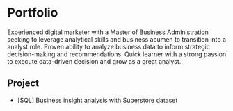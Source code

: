 # Portfolio

Experienced digital marketer with a Master of Business Administration seeking to leverage analytical skills and business acumen to transition into a analyst role. Proven ability to analyze business data to inform strategic decision-making and recommendations. Quick learner with a strong passion to execute data-driven decision and grow as a great analyst.

## Project

- [SQL] Business insight analysis with Superstore dataset 
